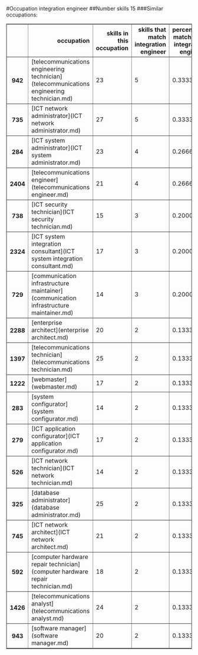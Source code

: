 #Occupation integration engineer
##Number skills 15
###Similar occupations:
<table border="1" class="dataframe">
  <thead>
    <tr style="text-align: right;">
      <th></th>
      <th>occupation</th>
      <th>skills in this occupation</th>
      <th>skills that match integration engineer</th>
      <th>percentage match with integration engineer</th>
      <th>skills not in integration engineer</th>
    </tr>
  </thead>
  <tbody>
    <tr>
      <th>942</th>
      <td>[telecommunications engineering technician](telecommunications engineering technician.md)</td>
      <td>23</td>
      <td>5</td>
      <td>0.333333</td>
      <td>18</td>
    </tr>
    <tr>
      <th>735</th>
      <td>[ICT network administrator](ICT network administrator.md)</td>
      <td>27</td>
      <td>5</td>
      <td>0.333333</td>
      <td>22</td>
    </tr>
    <tr>
      <th>284</th>
      <td>[ICT system administrator](ICT system administrator.md)</td>
      <td>23</td>
      <td>4</td>
      <td>0.266667</td>
      <td>19</td>
    </tr>
    <tr>
      <th>2404</th>
      <td>[telecommunications engineer](telecommunications engineer.md)</td>
      <td>21</td>
      <td>4</td>
      <td>0.266667</td>
      <td>17</td>
    </tr>
    <tr>
      <th>738</th>
      <td>[ICT security technician](ICT security technician.md)</td>
      <td>15</td>
      <td>3</td>
      <td>0.200000</td>
      <td>12</td>
    </tr>
    <tr>
      <th>2324</th>
      <td>[ICT system integration consultant](ICT system integration consultant.md)</td>
      <td>17</td>
      <td>3</td>
      <td>0.200000</td>
      <td>14</td>
    </tr>
    <tr>
      <th>729</th>
      <td>[communication infrastructure maintainer](communication infrastructure maintainer.md)</td>
      <td>14</td>
      <td>3</td>
      <td>0.200000</td>
      <td>11</td>
    </tr>
    <tr>
      <th>2288</th>
      <td>[enterprise architect](enterprise architect.md)</td>
      <td>20</td>
      <td>2</td>
      <td>0.133333</td>
      <td>18</td>
    </tr>
    <tr>
      <th>1397</th>
      <td>[telecommunications technician](telecommunications technician.md)</td>
      <td>25</td>
      <td>2</td>
      <td>0.133333</td>
      <td>23</td>
    </tr>
    <tr>
      <th>1222</th>
      <td>[webmaster](webmaster.md)</td>
      <td>17</td>
      <td>2</td>
      <td>0.133333</td>
      <td>15</td>
    </tr>
    <tr>
      <th>283</th>
      <td>[system configurator](system configurator.md)</td>
      <td>14</td>
      <td>2</td>
      <td>0.133333</td>
      <td>12</td>
    </tr>
    <tr>
      <th>279</th>
      <td>[ICT application configurator](ICT application configurator.md)</td>
      <td>17</td>
      <td>2</td>
      <td>0.133333</td>
      <td>15</td>
    </tr>
    <tr>
      <th>526</th>
      <td>[ICT network technician](ICT network technician.md)</td>
      <td>14</td>
      <td>2</td>
      <td>0.133333</td>
      <td>12</td>
    </tr>
    <tr>
      <th>325</th>
      <td>[database administrator](database administrator.md)</td>
      <td>25</td>
      <td>2</td>
      <td>0.133333</td>
      <td>23</td>
    </tr>
    <tr>
      <th>745</th>
      <td>[ICT network architect](ICT network architect.md)</td>
      <td>21</td>
      <td>2</td>
      <td>0.133333</td>
      <td>19</td>
    </tr>
    <tr>
      <th>592</th>
      <td>[computer hardware repair technician](computer hardware repair technician.md)</td>
      <td>18</td>
      <td>2</td>
      <td>0.133333</td>
      <td>16</td>
    </tr>
    <tr>
      <th>1426</th>
      <td>[telecommunications analyst](telecommunications analyst.md)</td>
      <td>24</td>
      <td>2</td>
      <td>0.133333</td>
      <td>22</td>
    </tr>
    <tr>
      <th>943</th>
      <td>[software manager](software manager.md)</td>
      <td>20</td>
      <td>2</td>
      <td>0.133333</td>
      <td>18</td>
    </tr>
  </tbody>
</table>
